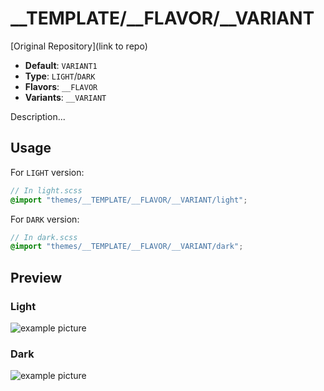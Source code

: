 # \_\_TEMPLATE/\_\_FLAVOR/\_\_VARIANT

[Original Repository](link to repo)

- **Default**: `VARIANT1`
- **Type**: `LIGHT`/`DARK`
- **Flavors**: `__FLAVOR`
- **Variants**: `__VARIANT`

Description...

## Usage

For `LIGHT` version:

```scss
// In light.scss
@import "themes/__TEMPLATE/__FLAVOR/__VARIANT/light";
```

For `DARK` version:

```scss
// In dark.scss
@import "themes/__TEMPLATE/__FLAVOR/__VARIANT/dark";
```

## Preview

### Light

![example picture](image)

### Dark

![example picture](image)
